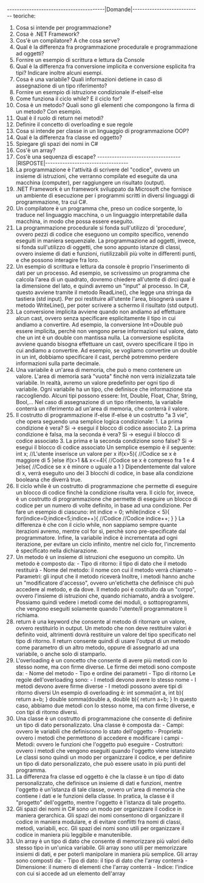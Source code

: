 ----------------------------------------|Domande|----------------------------
teoriche:
1. Cosa si intende per programmazione?
2. Cosa è .NET Framework?
3. Cos'è un compilatore? A che cosa serve?
4. Qual è la differenza fra programmazione procedurale e programmazione ad oggetti?
5. Fornire un esempio di scrittura e lettura da Console
6. Qual è la differenza fra conversione implicita e conversione esplicita fra tipi? Indicare inoltre alcuni esempi.
7. Cosa è una variabile? Quali informazioni detiene in caso di assegnazione di un tipo riferimento?
8. Fornire un esempio di istruzione condizionale if-elseif-else
9. Come funziona il ciclo while? E il ciclo for?
10. Cosa è un metodo? Quali sono gli elementi che compongono la firma di un metodo? Con esempio. 
11. Qual è il ruolo di return nei metodi?
12. Definire il concetto di overloading e sue regole
13. Cosa si intende per classe in un linguaggio di programmazione OOP?
14. Qual è la differenza fra classe ed oggetto?
15. Spiegare gli spazi dei nomi in C#
16. Cos'è un array?
17. Cos'è una sequenza di escape?
----------------------------------|RISPOSTE|----------------------------------
1. La programmazione è l'attività di scrivere del "codice", ovvero un insieme di istruzioni, che verranno compilate ed eseguite da
    una macchina (computer), per raggiungere un risultato (output).
2. .NET Framework è un framework sviluppato da Microsoft che fornisce un ambiente di esecuzione per i programmi scritti in diversi
    linguaggi di programmazione, tra cui C#.
3. Un compilatore è un programma che, preso un codice sorgente, lo traduce nel linguaggio macchina, o un linguaggio interpretabile dalla macchina,
    in modo che possa essere eseguito.
4. La programmazione procedurale si fonda sull'utilizzo di 'procedure', ovvero pezzi di codice che eseguono un compito specifico, venendo eseguiti
    in maniera sequenziale. La programmazione ad oggetti, invece, si fonda sull'utilizzo di oggetti, che sono appunto istanze di classi, ovvero insieme di dati e funzioni,
    riutilizzabili più volte in differenti punti, e che possono interagire fra loro.
5. Un esempio di scrittura e lettura da console è proprio l'inserimento di dati per un processo. Ad esempio, se scrivessimo un programma che calcola
    l'area di un quadrato, dovremo chiedere all'utente di dirci qual è la dimensione del lato, e quindi avremo un "input" al processo. In C#, questo
    avviene tramite il metodo ReadLine(), che legge una stringa da tastiera (std input). Per poi restituire all'utente l'area, bisognerà usare il metodo
    WriteLine(), per poter scrivere a schermo il risultato (std output).
6.  La conversione implicita avviene quando non andiamo ad effettuare alcun cast, ovvero senza specificare esplicitamente il tipo in cui andiamo a convertire.
    Ad esempio, la conversione Int->Double può essere implicita, perchè non vengono perse informazioni sul valore, dato che un int è un double con mantissa nulla.
    La conversione esplicita avviene quando bisogna effettuare un cast, ovvero specificare il tipo in cui andiamo a convertire. Ad esempio, se vogliamo convertire
    un double in un int, dobbiamo specificare il cast, perchè potremmo perdere informazioni sulla parte decimale.
7. Una variabile è un'area di memoria, che può o meno contenere un valore. L'area di memoria sarà "vuota" finchè non verrà inizializzata tale variabile. In realtà,
    avremo un valore predefinito per ogni tipo di variabile. Ogni variabile ha un tipo, che definisce che informazione sta raccogliendo. Alcuni tipi possono essere:
        Int, Double, Float, Char, String, Bool,...
    Nel caso di assegnazione di un tipo riferimento, la variabile conterrà un riferimento ad un'area di memoria, che conterrà il valore.
8. Il costrutto di programmazione if-else if-else è un costrutto "a 3 vie", che opera seguendo una semplice logica condizionale:
        1. La prima condizione è vera? Si -> esegui il blocco di codice associato
        2. La prima condizione è falsa, ma la seconda è vera? Si -> esegui il blocco di codice associato
        3. La prima e la seconda condizione sono false? Si -> esegui il blocco di codice associato
    Un semplice esempio è il seguente:
        int x;
        //L'utente inserisce un valore per x
        if(x>5){
            //Codice se x è maggiore di 5
        }else if(x>1 && x<=4){
            //Codice se x è compreso fra 1 e 4
        }else{
            //Codice se x è minore o uguale a 1
        }
    Dipendentemente dal valore di x, verrà eseguito uno dei 3 blocchi di codice, in base alla condizione booleana che diverrà true.
9. Il ciclo while è un costrutto di programmazione che permette di eseguire un blocco di codice finchè la condizione risulta vera.
    Il ciclo for, invece, è un costrutto di programmazione che permette di eseguire un blocco di codice per un numero di volte definito,
    in base ad una condizione.
    Per fare un esempio di ciascuno:
        int indice = 0;
        while(indice < 5){                      for(indice=0;indice<5;indice++){
            //Codice                              //Codice
            indice++;                           }
        }
    La differenza è che con il ciclo while, non sappiamo sempre quante iterazioni avremo, mentre col for sì, perchè sono pre-specificate dal programmatore.
    Infine, la variabile indice è incrementata ad ogni iterazione, per evitare un ciclo infinito, mentre nel ciclo for, l'incremento è specificato nella dichiarazione.
10. Un metodo è un insieme di istruzioni che eseguono un compito. Un metodo è composto da:
        - Tipo di ritorno: il tipo di dato che il metodo restituirà
        - Nome del metodo: il nome con cui il metodo verrà chiamato
        - Parametri: gli input che il metodo riceverà
    Inoltre, i metodi hanno anche un "modificatore d'accesso", ovvero un'etichetta che definisce chi può accedere al metodo, e da dove.
    Il metodo poi è costituito da un "corpo", ovvero l'insieme di istruzioni che, quando richiamato, andrà a svolgere. Possiamo quindi vedere i metodi come dei
        moduli, o sottoprogrammi, che vengono eseguiti solamente quando l'utente/il programmatore li richiama.
11. return è una keyword che consente al metodo di ritornare un valore, ovvero restituirlo in output. Un metodo che non deve restituire valori è definito void, altrimenti
        dovrà restituire un valore del tipo specificato nel tipo di ritorno. Il return consente quindi di usare l'output di un metodo come parametro di un altro metodo, oppure
        di assegnarlo ad una variabile, o anche solo di stamparlo.
12. L'overloading è un concetto che consente di avere più metodi con lo stesso nome, ma con firme diverse. Le firme dei metodi sono composte da:
        - Nome del metodo
        - Tipo e ordine dei parametri
        - Tipo di ritorno
    Le regole dell'overloading sono:
        - I metodi devono avere lo stesso nome
        - I metodi devono avere firme diverse
        - I metodi possono avere tipi di ritorno diversi
    Un esempio di overloading è:
        int somma(int a, int b){
            return a+b;
        }
        double somma(double a, double b){
            return a+b;
        }
    In questo caso, abbiamo due metodi con lo stesso nome, ma con firme diverse, e con tipi di ritorno diversi.
13. Una classe è un costrutto di programmazione che consente di definire un tipo di dato personalizzato. Una classe è composta da:
        - Campi: ovvero le variabili che definiscono lo stato dell'oggetto
        - Proprietà: ovvero i metodi che permettono di accedere e modificare i campi
        - Metodi: ovvero le funzioni che l'oggetto può eseguire
        - Costruttori: ovvero i metodi che vengono eseguiti quando l'oggetto viene istanziato
    Le classi sono quindi un modo per organizzare il codice, e per definire un tipo di dato personalizzato, che può essere usato in più punti del programma.
14. La differenza fra classe ed oggetto è che la classe è un tipo di dato personalizzato, che definisce un insieme di dati e funzioni, mentre l'oggetto è un'istanza di tale classe,
        ovvero un'area di memoria che contiene i dati e le funzioni della classe. In pratica, la classe è il "progetto" dell'oggetto, mentre l'oggetto è l'istanza di tale progetto.
15. Gli spazi dei nomi in C# sono un modo per organizzare il codice in maniera gerarchica. Gli spazi dei nomi consentono di organizzare il codice in maniera modulare, e di evitare
        conflitti fra nomi di classi, metodi, variabili, ecc. Gli spazi dei nomi sono utili per organizzare il codice in maniera più leggibile e manutenibile.
16. Un array è un tipo di dato che consente di memorizzare più valori dello stesso tipo in un'unica variabile. Gli array sono utili per memorizzare insiemi di dati, e per poterli
        manipolare in maniera più semplice. Gli array sono composti da:
            - Tipo di dato: il tipo di dato che l'array conterrà
            - Dimensione: il numero di elementi che l'array conterrà
            - Indice: l'indice con cui si accede ad un elemento dell'array
